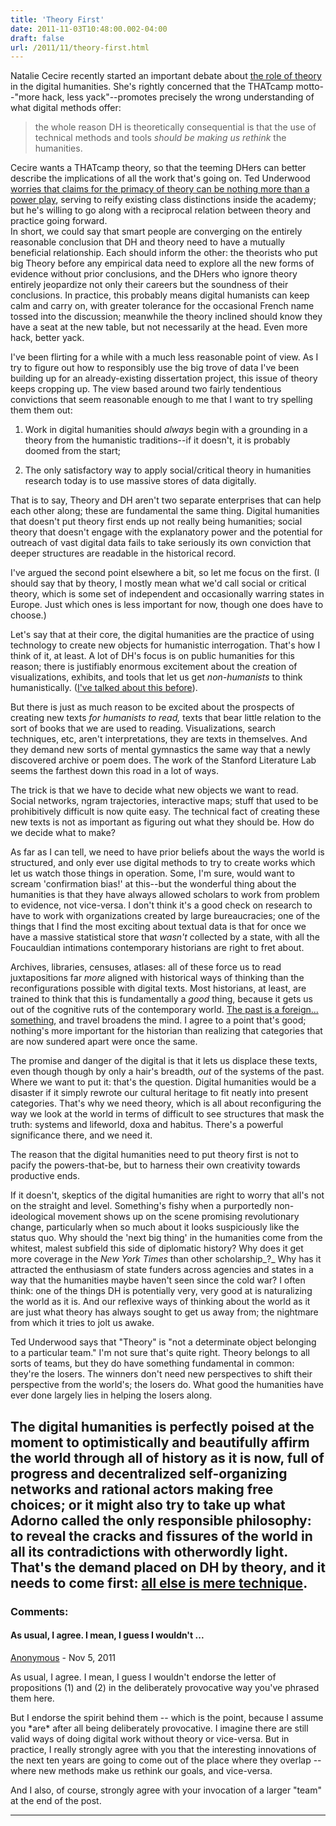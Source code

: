 ```yaml
---
title: 'Theory First'
date: 2011-11-03T10:48:00.002-04:00
draft: false
url: /2011/11/theory-first.html
---
```


Natalie Cecire recently started an important debate about [the role of theory](http://nataliacecire.blogspot.com/2011/10/when-dh-was-in-vogue-or-thatcamp-theory.html) in the digital humanities. She's rightly concerned that the THATcamp motto--"more hack, less yack"--promotes precisely the wrong understanding of what digital methods offer:  

> the whole reason DH is theoretically consequential is that the use of technical methods and tools _should be making us rethink_ the humanities.

Cecire wants a THATcamp theory, so that the teeming DHers can better describe the implications of all the work that's going on. Ted Underwood [worries that claims for the primacy of theory can be nothing more than a power play](http://tedunderwood.wordpress.com/2011/10/22/on-transitive-and-intransitive-uses-of-the-verb-to-theorize/), serving to reify existing class distinctions inside the academy; but he's willing to go along with a reciprocal relation between theory and practice going forward.  
In short, we could say that smart people are converging on the entirely reasonable conclusion that DH and theory need to have a mutually beneficial relationship. Each should inform the other: the theorists who put big Theory before any empirical data need to explore all the new forms of evidence without prior conclusions, and the DHers who ignore theory entirely jeopardize not only their careers but the soundness of their conclusions. In practice, this probably means digital humanists can keep calm and carry on, with greater tolerance for the occasional French name tossed into the discussion; meanwhile the theory inclined should know they have a seat at the new table, but not necessarily at the head. Even more hack, better yack.  
  
I've been flirting for a while with a much less reasonable point of view. As I try to figure out how to responsibly use the big trove of data I've been building up for an already-existing dissertation project, this issue of theory keeps cropping up. The view based around two fairly tendentious convictions that seem reasonable enough to me that I want to try spelling them them out:  
  
1) Work in digital humanities  should _always_ begin with a grounding in a theory from the humanistic traditions--if it doesn't, it is probably doomed from the start;  
  
2) The only satisfactory way to apply social/critical theory in humanities research today is to use massive stores of data digitally.  
  
That is to say, Theory and DH aren't two separate enterprises that can help each other along; these are fundamental the same thing. Digital humanities that doesn't put theory first ends up not really being humanities; social theory that doesn't engage with the explanatory power and the potential for outreach of vast digital data fails to take seriously its own conviction that deeper structures are readable in the historical record.  
  
I've argued the second point elsewhere a bit, so let me focus on the first. (I should say that by theory, I mostly mean what we'd call social or critical theory, which is some set of independent and occasionally warring states in Europe. Just which ones is less important for now, though one does have to choose.)  
  
Let's say that at their core, the digital humanities are the practice of using technology to create new objects for humanistic interrogation. That's how I think of it, at least. A lot of DH's focus is on public humanities for this reason; there is justifiably enormous excitement about the creation of visualizations, exhibits, and tools that let us get _non-humanists_ to think humanistically. ([I've talked about this before](http://sappingattention.blogspot.com/2011/06/whats-new.html)).  
  
But there is just as much reason to be excited about the prospects of creating new texts _for humanists to read,_ texts that bear little relation to the sort of books that we are used to reading. Visualizations, search techniques, etc, aren't interpretations, they are texts in themselves. And they demand new sorts of mental gymnastics the same way that a newly discovered archive or poem does. The work of the Stanford Literature Lab seems the farthest down this road in a lot of ways.  
  
The trick is that we have to decide what new objects we want to read. Social networks, ngram trajectories, interactive maps; stuff that used to be prohibitively difficult is now quite easy. The technical fact of creating these new texts is not as important as figuring out what they should be. How do we decide what to make?  
  
As far as I can tell, we need to have prior beliefs about the ways the world is structured, and only ever use digital methods to try to create works which let us watch those things in operation. Some, I'm sure, would want to scream 'confirmation bias!' at this--but the wonderful thing about the humanities is that they have always allowed scholars to work from problem to evidence, not vice-versa. I don't think it's a good check on research to have to work with organizations created by large bureaucracies; one of the things that I find the most exciting about textual data is that for once we have a massive statistical store that _wasn't_ collected by a state, with all the Foucauldian intimations contemporary historians are right to fret about.  
  
Archives, libraries, censuses, atlases: all of these force us to read juxtapositions far _more_ aligned with historical ways of thinking than the reconfigurations possible with digital texts. Most historians, at least, are trained to think that this is fundamentally a _good_ thing, because it gets us out of the cognitive ruts of the contemporary world. [The past is a foreign... something](http://goosecommerce.wordpress.com/category/the-past-is-a-foreignsomething/), and travel broadens the mind. I agree to a point that's good; nothing's more important for the historian than realizing that categories that are now sundered apart were once the same.  
  
The promise and danger of the digital is that it lets us displace these texts, even though though by only a hair's breadth, _out_ of the systems of the past. Where we want to put it: that's the question. Digital humanities would be a disaster if it simply rewrote our cultural heritage to fit neatly into present categories. That's why we need theory, which is all about reconfiguring the way we look at the world in terms of difficult to see structures that mask the truth: systems and lifeworld, doxa and habitus. There's a powerful significance there, and we need it.  
  
The reason that the digital humanities need to put theory first is not to pacify the powers-that-be, but to harness their own creativity towards productive ends.  
  
If it doesn't, skeptics of the digital humanities are right to worry that all's not on the straight and level. Something's fishy when a purportedly non-ideological movement shows up on the scene promising revolutionary change, particularly when so much about it looks suspiciously like the status quo. Why should the 'next big thing' in the humanities come from the whitest, malest subfield this side of diplomatic history? Why does it get more coverage in the _New York Times_ than other scholarship_?_ Why has it attracted the enthusiasm of state funders across agencies and states in a way that the humanities maybe haven't seen since the cold war? I often think: one of the things DH is potentially very, very good at is naturalizing the world as it is. And our reflexive ways of thinking about the world as it are just what theory has always sought to get us away from; the nightmare from which it tries to jolt us awake.  
  
Ted Underwood says that "Theory" is "not a determinate object belonging to a particular team." I'm not sure that's quite right. Theory belongs to all sorts of teams, but they do have something fundamental in common: they're the losers. The winners don't need new perspectives to shift their perspective from the world's; the losers do. What good the humanities have ever done largely lies in helping the losers along.  
  
The digital humanities is perfectly poised at the moment to optimistically and beautifully affirm the world through all of history as it is now, full of progress and decentralized self-organizing networks and rational actors making free choices; or it might also try to take up what Adorno called the only responsible philosophy: to reveal the cracks and fissures of the world in all its contradictions with otherwordly light. That's the demand placed on DH by theory, and it needs to come first: [all else is mere technique](http://books.google.com/books?id=ZiD-I5vX-oMC&pg=PA247&dq=%22all+else+is+reconstruction,+mere+technique%22+adorno&hl=en&ei=HMGxTr2QE6ms0AGesuTlAQ&sa=X&oi=book_result&ct=result&resnum=4&ved=0CD4Q6AEwAw#v=onepage&q&f=false).
---
### Comments:
#### As usual, I agree. I mean, I guess I wouldn't ...
[Anonymous]( "noreply@blogger.com") - <time datetime="2011-11-04T16:52:53.733-04:00">Nov 5, 2011</time>

As usual, I agree. I mean, I guess I wouldn't endorse the letter of propositions (1) and (2) in the deliberately provocative way you've phrased them here.  
  
But I endorse the spirit behind them -- which is the point, because I assume you \*are\* after all being deliberately provocative. I imagine there are still valid ways of doing digital work without theory or vice-versa. But in practice, I really strongly agree with you that the interesting innovations of the next ten years are going to come out of the place where they overlap -- where new methods make us rethink our goals, and vice-versa.  
  
And I also, of course, strongly agree with your invocation of a larger "team" at the end of the post.
<hr />
